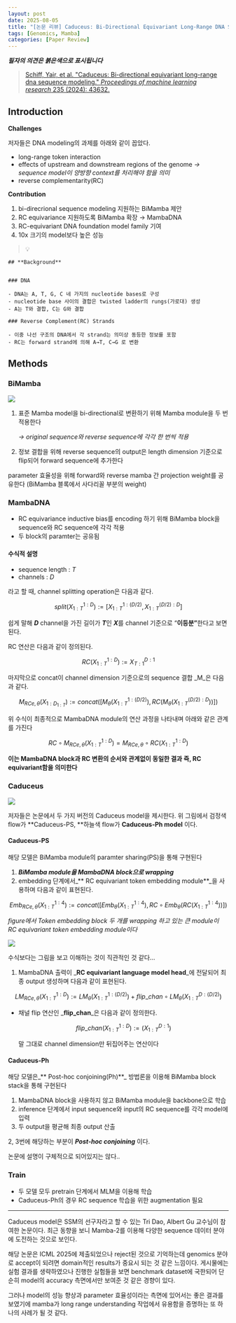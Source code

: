 ```yaml
---
layout: post
date: 2025-08-05
title: "[논문 리뷰] Caduceus: Bi-Directional Equivariant Long-Range DNA Sequence Modeling"
tags: [Genomics, Mamba]
categories: [Paper Review]
---
```


<span class="notion-red">_**필자의 의견은 붉은색으로 표시됩니다**_</span>


> [Schiff, Yair, et al. "Caduceus: Bi-directional equivariant long-range dna sequence modeling." ](https://pmc.ncbi.nlm.nih.gov/articles/PMC12189541/)[_Proceedings of machine learning research_](https://pmc.ncbi.nlm.nih.gov/articles/PMC12189541/)[ 235 (2024): 43632.](https://pmc.ncbi.nlm.nih.gov/articles/PMC12189541/)



## Introduction


**Challenges**


저자들은 DNA modeling의 과제를 아래와 같이 꼽았다.

- long-range token interaction
- effects of upstream and downstream regions of the genome 
_→ sequence model이 양방향 context를 처리해야 함을 의미_
- reverse complementarity(RC)

**Contribution**

1. bi-direcrional sequence modeling 지원하는 BiMamba 제안
1. RC equivariance 지원하도록 BiMamba 확장 → MambaDNA
1. RC-equivariant DNA foundation model family 기여
1. 10x 크기의 model보다 높은 성능

> 💡 


	## **Background**


	### DNA

	- DNA는 A, T, G, C 네 가지의 nucleotide bases로 구성
	- nucleotide base 사이의 결합은 twisted ladder의 rungs(가로대) 생성
	- A는 T와 결합, C는 G와 결합

	### Reverse Complement(RC) Strands

	- 이중 나선 구조의 DNA에서 각 strand는 의미상 동등한 정보를 포함
	- RC는 forward strand에 의해 A→T, C→G 로 변환


## Methods



### BiMamba


![](https://prod-files-secure.s3.us-west-2.amazonaws.com/542b861c-36a8-4051-84e5-8804b6728dba/2c247d59-7815-4980-99f0-8f0d21f445a7/image.png?X-Amz-Algorithm=AWS4-HMAC-SHA256&X-Amz-Content-Sha256=UNSIGNED-PAYLOAD&X-Amz-Credential=ASIAZI2LB466WYXPSCWZ%2F20250816%2Fus-west-2%2Fs3%2Faws4_request&X-Amz-Date=20250816T190047Z&X-Amz-Expires=3600&X-Amz-Security-Token=IQoJb3JpZ2luX2VjEDMaCXVzLXdlc3QtMiJHMEUCIADqTgpJ%2FvaTd6Kv7s6Hxd4FPdEIPQa%2FEHqBmpjeMQd2AiEAvZBL7u9%2FRdRmW1V0%2BUC5%2FXN%2Fl2OhxTn9tcKw%2BYf0IRAq%2FwMIexAAGgw2Mzc0MjMxODM4MDUiDMOaYQ7PJG3KgzZJkircA1IPs8jNRnVAKBXt7F9K84FL1PX8YkYfhAzH6wQj3zuSzp3tWIb5%2FactIV06i4%2B83XTG%2FwwENDcEWZyZfbS0LndBzUM8WIv1s%2BtoLQZwXKvBdkAR1n8wdgcNC8MOSI3L%2BUEycUq65uI0El4immHafP6UzoopAPR6vrQu%2B%2Bs5VxL3F8%2FfAMhiY3y9N63M%2BR0%2BcAepyurF9woOocNPg7eNhiouMgmlDUEmED03Z8MBtiNMrafwhu8NWjHzFOvaUpLXv6A4H%2Fce0caDt2aCtDnYQK2GHWd4qwhk2A%2B5KS2CIhy8yv5wnr8JaNKxkmL4I47kuhbxWlIeebk9nYfm8kg5VaF9BNcYHGbpJJE9Im%2BBWjRTvFwqOdYIrPUiGwBc2PL9AoihQ3ahKwSEs8oyZdmAiTxyX76%2B3JFcftT%2F%2FxdIxpvqOSe9B3BY0GcfUEabqwDQKkNttm37%2B5I%2BSEbYF5kR7LOG5u7jW5iXJSSbz0PQujjN3M%2Bk2fmX6kTMxRXTD8OxBrKZbpx5qt6U72cO2PAu%2BNKcPY9nLCwKFAXH4OTGGjxBe8AyeTi8rO9mz9se6untf%2FbXAfKcMunP3QWvXJIk5sjT1rkIUaAup02v6qd%2BHH9EinqEkawQKup7JKM2MKWXg8UGOqUBBMOi9gevq%2BXNSLci8IEWfvk9LZ4MMixq%2FzHvtDJRTl%2BexACaMxxjfYUnYfT52YV2BF4HyGUHP8Evolj3tlG%2FfzdIrmeSHvDZUBr7Nttyqc9ZYwroSWrBZdNoQBuSQ%2BKKMYyvku1iFAfmaDUfUnvwG1rF5%2FJcnXeI%2FL2g8Zadj9ETdtCLSM97Os92932y%2BW7XkYNebLMykCRANt8i041iJQiqa6Eu&X-Amz-Signature=b97fae8038042e29d08a71d2461ffce33651d1c052b7ef7084b4e85704448563&X-Amz-SignedHeaders=host&x-amz-checksum-mode=ENABLED&x-id=GetObject)

1. 표준 Mamba model을 bi-directional로 변환하기 위해 Mamba module을 두 번 적용한다

	_→ original sequence와 reverse sequence에 각각 한 번씩 적용_

1. 정보 결합을 위해 reverse sequence의 output은 length dimension 기준으로 flip되어 forward sequence에 추가한다

parameter 효율성을 위해 forward와 reverse mamba 간 projection weight를 공유한다 (BiMamba 블록에서 사다리꼴 부분의 weight)



### MambaDNA

- RC equivariance inductive bias를 encoding 하기 위해 BiMamba block을 sequence와 RC sequence에 각각 적용
- 두 block의 paramter는 공유됨


#### 수식적 설명

- sequence length : _T_
- channels : _D_

라고 할 때,  channel splitting operation은 다음과 같다.


$$
split(X^{1:D}_{1:T}):=[X^{1:(D/2)}_{1:T},X^{(D/2):D}_{1:T}]
$$


<span class="notion-red">쉽게 말해 </span><span class="notion-red">_**D**_</span><span class="notion-red"> channel을 가진 길이가 </span><span class="notion-red">_**T**_</span><span class="notion-red">인 </span><span class="notion-red">_**X**_</span><span class="notion-red">를 channel 기준으로 “</span><span class="notion-red">**이등분”**</span><span class="notion-red">한다고 보면 된다.</span>


RC 연산은 다음과 같이 정의된다.


$$
RC(X^{1:D}_{1:T}):=X^{D:1}_{T:1}
$$


마지막으로 concat이 channel dimension 기준으로의 sequence 결합 _M_은 다음과 같다.


$$
M_{RCe,\theta}(X_{1:D_{1:T}}):=concat([M_{\theta}(X^{1:(D/2)}_{1:T}),RC(M_{\theta}(X^{(D/2):D}_{1:T}))])
$$


위 수식이 최종적으로 MambaDNA module의 연산 과정을 나타내며 아래와 같은 관계를 가진다


$$
RC\circ M_{RCe,\theta}(X^{1:D}_{1:T}) = M_{RCe,\theta} \circ RC(X^{1:D}_{1:T})
$$


**이는 MambaDNA block과 RC 변환의 순서와 관계없이 동일한 결과 즉, RC equivariant함을 의미한다**



### Caduceus


![](https://prod-files-secure.s3.us-west-2.amazonaws.com/542b861c-36a8-4051-84e5-8804b6728dba/f94a60d7-8145-473b-aef9-7c68d3ec604a/image.png?X-Amz-Algorithm=AWS4-HMAC-SHA256&X-Amz-Content-Sha256=UNSIGNED-PAYLOAD&X-Amz-Credential=ASIAZI2LB466WYXPSCWZ%2F20250816%2Fus-west-2%2Fs3%2Faws4_request&X-Amz-Date=20250816T190047Z&X-Amz-Expires=3600&X-Amz-Security-Token=IQoJb3JpZ2luX2VjEDMaCXVzLXdlc3QtMiJHMEUCIADqTgpJ%2FvaTd6Kv7s6Hxd4FPdEIPQa%2FEHqBmpjeMQd2AiEAvZBL7u9%2FRdRmW1V0%2BUC5%2FXN%2Fl2OhxTn9tcKw%2BYf0IRAq%2FwMIexAAGgw2Mzc0MjMxODM4MDUiDMOaYQ7PJG3KgzZJkircA1IPs8jNRnVAKBXt7F9K84FL1PX8YkYfhAzH6wQj3zuSzp3tWIb5%2FactIV06i4%2B83XTG%2FwwENDcEWZyZfbS0LndBzUM8WIv1s%2BtoLQZwXKvBdkAR1n8wdgcNC8MOSI3L%2BUEycUq65uI0El4immHafP6UzoopAPR6vrQu%2B%2Bs5VxL3F8%2FfAMhiY3y9N63M%2BR0%2BcAepyurF9woOocNPg7eNhiouMgmlDUEmED03Z8MBtiNMrafwhu8NWjHzFOvaUpLXv6A4H%2Fce0caDt2aCtDnYQK2GHWd4qwhk2A%2B5KS2CIhy8yv5wnr8JaNKxkmL4I47kuhbxWlIeebk9nYfm8kg5VaF9BNcYHGbpJJE9Im%2BBWjRTvFwqOdYIrPUiGwBc2PL9AoihQ3ahKwSEs8oyZdmAiTxyX76%2B3JFcftT%2F%2FxdIxpvqOSe9B3BY0GcfUEabqwDQKkNttm37%2B5I%2BSEbYF5kR7LOG5u7jW5iXJSSbz0PQujjN3M%2Bk2fmX6kTMxRXTD8OxBrKZbpx5qt6U72cO2PAu%2BNKcPY9nLCwKFAXH4OTGGjxBe8AyeTi8rO9mz9se6untf%2FbXAfKcMunP3QWvXJIk5sjT1rkIUaAup02v6qd%2BHH9EinqEkawQKup7JKM2MKWXg8UGOqUBBMOi9gevq%2BXNSLci8IEWfvk9LZ4MMixq%2FzHvtDJRTl%2BexACaMxxjfYUnYfT52YV2BF4HyGUHP8Evolj3tlG%2FfzdIrmeSHvDZUBr7Nttyqc9ZYwroSWrBZdNoQBuSQ%2BKKMYyvku1iFAfmaDUfUnvwG1rF5%2FJcnXeI%2FL2g8Zadj9ETdtCLSM97Os92932y%2BW7XkYNebLMykCRANt8i041iJQiqa6Eu&X-Amz-Signature=8c78f871c5bd3867299991034630887771da62a5c387a343353a280159b50dda&X-Amz-SignedHeaders=host&x-amz-checksum-mode=ENABLED&x-id=GetObject)


저자들은 논문에서 두 가지 버전의 Caduceus model을 제시한다. 위 그림에서 검정색 flow가 **Caduceus-PS, **하늘색 flow가 **Caduceus-Ph model** 이다.



#### Caduceus-PS


해당 모델은 BiMamba module의 paramter sharing(PS)을 통해 구현된다

1. _**BiMamba module을 MambaDNA block으로 wrapping**_
1. embedding 단계에서_** RC equivariant token embedding module**_을 사용하며 다음과 같이 표현된다.

$$
Emb_{RCe,\theta}(X^{1:4}_{1:T}):=concat([Emb_{\theta}(X^{1:4}_{1:T}),RC \circ Emb_{\theta}(RC(X^{1:4}_{1:T}))])
$$


_figure에서 Token embedding block 두 개를 wrapping 하고 있는 큰 module이 RC equivariant token embedding module이다_


![](https://prod-files-secure.s3.us-west-2.amazonaws.com/542b861c-36a8-4051-84e5-8804b6728dba/b175e4da-71eb-4e91-8c23-a06dabe673c9/image.png?X-Amz-Algorithm=AWS4-HMAC-SHA256&X-Amz-Content-Sha256=UNSIGNED-PAYLOAD&X-Amz-Credential=ASIAZI2LB466WYXPSCWZ%2F20250816%2Fus-west-2%2Fs3%2Faws4_request&X-Amz-Date=20250816T190047Z&X-Amz-Expires=3600&X-Amz-Security-Token=IQoJb3JpZ2luX2VjEDMaCXVzLXdlc3QtMiJHMEUCIADqTgpJ%2FvaTd6Kv7s6Hxd4FPdEIPQa%2FEHqBmpjeMQd2AiEAvZBL7u9%2FRdRmW1V0%2BUC5%2FXN%2Fl2OhxTn9tcKw%2BYf0IRAq%2FwMIexAAGgw2Mzc0MjMxODM4MDUiDMOaYQ7PJG3KgzZJkircA1IPs8jNRnVAKBXt7F9K84FL1PX8YkYfhAzH6wQj3zuSzp3tWIb5%2FactIV06i4%2B83XTG%2FwwENDcEWZyZfbS0LndBzUM8WIv1s%2BtoLQZwXKvBdkAR1n8wdgcNC8MOSI3L%2BUEycUq65uI0El4immHafP6UzoopAPR6vrQu%2B%2Bs5VxL3F8%2FfAMhiY3y9N63M%2BR0%2BcAepyurF9woOocNPg7eNhiouMgmlDUEmED03Z8MBtiNMrafwhu8NWjHzFOvaUpLXv6A4H%2Fce0caDt2aCtDnYQK2GHWd4qwhk2A%2B5KS2CIhy8yv5wnr8JaNKxkmL4I47kuhbxWlIeebk9nYfm8kg5VaF9BNcYHGbpJJE9Im%2BBWjRTvFwqOdYIrPUiGwBc2PL9AoihQ3ahKwSEs8oyZdmAiTxyX76%2B3JFcftT%2F%2FxdIxpvqOSe9B3BY0GcfUEabqwDQKkNttm37%2B5I%2BSEbYF5kR7LOG5u7jW5iXJSSbz0PQujjN3M%2Bk2fmX6kTMxRXTD8OxBrKZbpx5qt6U72cO2PAu%2BNKcPY9nLCwKFAXH4OTGGjxBe8AyeTi8rO9mz9se6untf%2FbXAfKcMunP3QWvXJIk5sjT1rkIUaAup02v6qd%2BHH9EinqEkawQKup7JKM2MKWXg8UGOqUBBMOi9gevq%2BXNSLci8IEWfvk9LZ4MMixq%2FzHvtDJRTl%2BexACaMxxjfYUnYfT52YV2BF4HyGUHP8Evolj3tlG%2FfzdIrmeSHvDZUBr7Nttyqc9ZYwroSWrBZdNoQBuSQ%2BKKMYyvku1iFAfmaDUfUnvwG1rF5%2FJcnXeI%2FL2g8Zadj9ETdtCLSM97Os92932y%2BW7XkYNebLMykCRANt8i041iJQiqa6Eu&X-Amz-Signature=666abd124b4d0ea81029b75d2384e332799cd042f0e7e37b0637a75dffdd0f83&X-Amz-SignedHeaders=host&x-amz-checksum-mode=ENABLED&x-id=GetObject)


<span class="notion-red">수식보다는 그림을 보고 이해하는 것이 직관적인 것 같다…</span>

1. MambaDNA 출력이 _**RC equivariant language model head**_에 전달되어 최종 output 생성하며 다음과 같이 표현된다.

$$
LM_{RCe,\theta}(X^{1:D}_{1:T}):= LM_{\theta}(X^{1:(D/2)}_{1:T})+flip\_chan\circ LM_{\theta}(X^{D:(D/2)}_{1:T})
$$

- 채널 flip 연산인 _**flip\_chan**_은 다음과 같이 정의한다.

	$$
	flip\_chan(X^{1:D}_{1:T}):=(X^{D:1}_{1:T})
	$$


	말 그대로 channel dimension만 뒤집어주는 연산이다



#### Caduceus-Ph


해당 모델은_** Post-hoc conjoining(Ph)**_ 방법론을 이용해 BiMamba block stack을 통해 구현된다

1. MambaDNA block을 사용하지 않고 BiMamba module을 backbone으로 학습
1. inference 단계에서 input sequence와 input의 RC sequence를 각각 model에 입력
1. 두 output을 평균해 최종 output 산출

2, 3번에 해당하는 부분이 _**Post-hoc conjoining**_ 이다.


<span class="notion-red">논문에 설명이 구체적으로 되어있지는 않다..</span>



### Train

- 두 모델 모두 pretrain 단계에서 MLM을 이용해 학습
- Caduceus-Ph의 경우 RC sequence 학습을 위한 augmentation 필요

---


<span class="notion-red">Caduceus model은 SSM의 선구자라고 할 수 있는 Tri Dao, Albert Gu 교수님이 참여한 논문이다. 최근 동향을 보니 Mamba-2를 이용해 다양한 sequence 데이터 분야에 도전하는 것으로 보인다.</span>


<span class="notion-red">해당 논문은 ICML 2025에 제출되었으나 reject된 것으로 기억하는데 genomics 분야로 accept이 되려면 domain적인 results가 중요시 되는 것 같은 느낌이다. 게시물에는 실험 결과를 생략하였으나 진행한 실험들을 보면 benchmark dataset에 국한되어 단순히 model의 accuracy 측면에서만 보여준 것 같은 경향이 있다.</span>


<span class="notion-red">그러나 model의 성능 향상과 parameter 효율성이라는 측면에 있어서는 좋은 결과를 보였기에 mamba가 long range understanding 작업에서 유용함을 증명하는 또 하나의 사례가 될 것 같다.</span>

